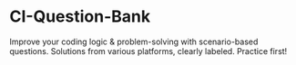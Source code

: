 # CI-Question-Bank
Improve your coding logic &amp; problem-solving with scenario-based questions. Solutions from various platforms, clearly labeled. Practice first!



